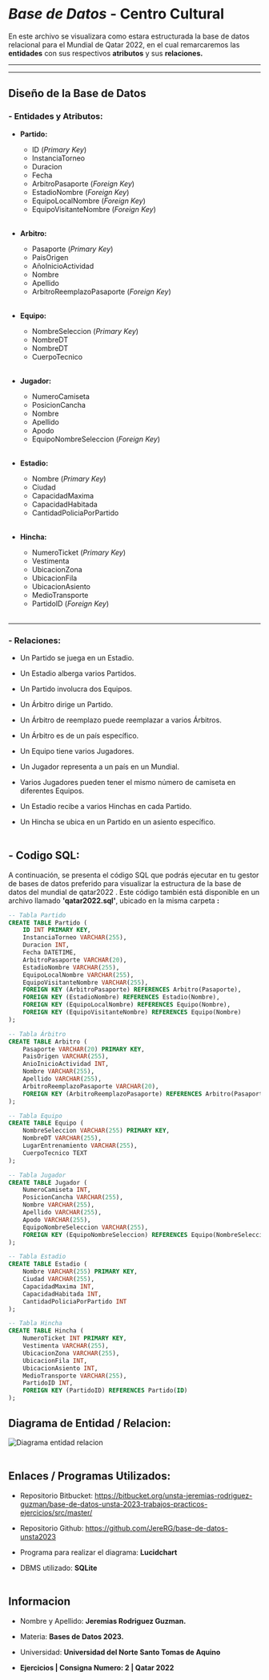 # *Base de Datos* - Centro Cultural

En este archivo se visualizara como estara estructurada la base de datos relacional para el Mundial de Qatar 2022, en el cual remarcaremos las **entidades** con sus respectivos **atributos** y sus **relaciones.**

---
___

## Diseño de la Base de Datos
### - Entidades y Atributos:
- **Partido:**
    * ID (*Primary Key*)
    * InstanciaTorneo 
    * Duracion
    * Fecha
    * ArbitroPasaporte (*Foreign Key*)
    * EstadioNombre (*Foreign Key*)
    * EquipoLocalNombre (*Foreign Key*)
    * EquipoVisitanteNombre (*Foreign Key*)
<br></br>

- **Arbitro:**
    * Pasaporte (*Primary Key*)
    * PaisOrigen
    * AñoInicioActividad
    * Nombre
    * Apellido
    * ArbitroReemplazoPasaporte (*Foreign Key*)
<br></br>

- **Equipo:**
    * NombreSeleccion (*Primary Key*)
    * NombreDT
    * NombreDT
    * CuerpoTecnico
<br></br>

- **Jugador:**
    * NumeroCamiseta
    * PosicionCancha
    * Nombre 
    * Apellido 
    * Apodo
    * EquipoNombreSeleccion (*Foreign Key*)
<br></br>

- **Estadio:**
    * Nombre (*Primary Key*)
    * Ciudad
    * CapacidadMaxima
    * CapacidadHabitada
    * CantidadPoliciaPorPartido
<br></br>

- **Hincha:**
    * NumeroTicket (*Primary Key*)
    * Vestimenta
    * UbicacionZona
    * UbicacionFila
    * UbicacionAsiento
    * MedioTransporte
    * PartidoID (*Foreign Key*)
<br></br>

---
### - Relaciones:
* Un Partido se juega en un Estadio.

* Un Estadio alberga varios Partidos.

* Un Partido involucra dos Equipos.

* Un Árbitro dirige un Partido.

* Un Árbitro de reemplazo puede reemplazar a varios Árbitros.

* Un Árbitro es de un país específico.

* Un Equipo tiene varios Jugadores.

* Un Jugador representa a un país en un Mundial.

* Varios Jugadores pueden tener el mismo número de camiseta en diferentes Equipos.

* Un Estadio recibe a varios Hinchas en cada Partido.

* Un Hincha se ubica en un Partido en un asiento específico.
<br></br>

## -  Codigo SQL:

A continuación, se presenta el código SQL que podrás ejecutar en tu gestor de bases de datos preferido para visualizar la estructura de la base de datos del mundial de qatar2022 . Este código también está disponible en un archivo llamado **'qatar2022.sql'**, ubicado en la misma carpeta **:**

```sql
-- Tabla Partido
CREATE TABLE Partido (
    ID INT PRIMARY KEY,
    InstanciaTorneo VARCHAR(255),
    Duracion INT,
    Fecha DATETIME,
    ArbitroPasaporte VARCHAR(20),
    EstadioNombre VARCHAR(255),
    EquipoLocalNombre VARCHAR(255),
    EquipoVisitanteNombre VARCHAR(255),
    FOREIGN KEY (ArbitroPasaporte) REFERENCES Arbitro(Pasaporte),
    FOREIGN KEY (EstadioNombre) REFERENCES Estadio(Nombre),
    FOREIGN KEY (EquipoLocalNombre) REFERENCES Equipo(Nombre),
    FOREIGN KEY (EquipoVisitanteNombre) REFERENCES Equipo(Nombre)
);

-- Tabla Árbitro
CREATE TABLE Arbitro (
    Pasaporte VARCHAR(20) PRIMARY KEY,
    PaisOrigen VARCHAR(255),
    AnioInicioActividad INT,
    Nombre VARCHAR(255),
    Apellido VARCHAR(255),
    ArbitroReemplazoPasaporte VARCHAR(20),
    FOREIGN KEY (ArbitroReemplazoPasaporte) REFERENCES Arbitro(Pasaporte)
);

-- Tabla Equipo
CREATE TABLE Equipo (
    NombreSeleccion VARCHAR(255) PRIMARY KEY,
    NombreDT VARCHAR(255),
    LugarEntrenamiento VARCHAR(255),
    CuerpoTecnico TEXT
);

-- Tabla Jugador
CREATE TABLE Jugador (
    NumeroCamiseta INT,
    PosicionCancha VARCHAR(255),
    Nombre VARCHAR(255),
    Apellido VARCHAR(255),
    Apodo VARCHAR(255),
    EquipoNombreSeleccion VARCHAR(255),
    FOREIGN KEY (EquipoNombreSeleccion) REFERENCES Equipo(NombreSeleccion)
);

-- Tabla Estadio
CREATE TABLE Estadio (
    Nombre VARCHAR(255) PRIMARY KEY,
    Ciudad VARCHAR(255),
    CapacidadMaxima INT,
    CapacidadHabitada INT,
    CantidadPoliciaPorPartido INT
);

-- Tabla Hincha
CREATE TABLE Hincha (
    NumeroTicket INT PRIMARY KEY,
    Vestimenta VARCHAR(255),
    UbicacionZona VARCHAR(255),
    UbicacionFila INT,
    UbicacionAsiento INT,
    MedioTransporte VARCHAR(255),
    PartidoID INT,
    FOREIGN KEY (PartidoID) REFERENCES Partido(ID)
);
```
## Diagrama de Entidad / Relacion:

![Diagrama entidad relacion](DB-Qatar2022.png)
<br></br>

## Enlaces / Programas Utilizados:

* Repositorio Bitbucket: https://bitbucket.org/unsta-jeremias-rodriguez-guzman/base-de-datos-unsta-2023-trabajos-practicos-ejercicios/src/master/

* Repositorio Github: https://github.com/JereRG/base-de-datos-unsta2023

* Programa para realizar el diagrama: **Lucidchart**

* DBMS utilizado: **SQLite**
<br></br>

## Informacion
* Nombre y Apellido: **Jeremias Rodriguez Guzman.**

* Materia: **Bases de Datos 2023.**

* Universidad: **Universidad del Norte Santo Tomas de Aquino**

*  **Ejercicios | Consigna Numero: 2 | Qatar 2022**







